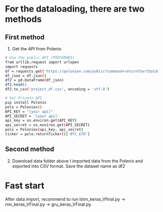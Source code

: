 # For the dataloading, there are two methods

## First method

1. Get the API from Polenix
```bash
# Use the public API (PREFERRED)
from urllib.request import urlopen
import requests
df = requests.get('https://poloniex.com/public?command=returnChartData&currencyPair=USDT_BTC&start=1405699200&end=9999999999&period=14400')
df_json = df.json()
df2 = pd.DataFrame(df_json)
df2.head()
df2.to_csv('project_df.csv', encoding = 'utf-8')

# Get Private API
pip install Polenix
polo = Poloniex()
API_KEY = "[your api]"
API_SECRET = '[your api]'
api_key = os.environ.get(API_KEY)
api_secret = os.environ.get(API_SECRET)
polo = Poloniex(api_key, api_secret)
ticker = polo.returnTicker()['BTC_ETH']

````

## Second method
2. Download data folder above
I imported data from the Polenix and exported into CSV format. Save the dataset name as df2

# Fast start
After data import, recommend to run lstm_keras_Vfinal.py -> rnn_keras_VFinal.py -> gru_keras_VFinal.py.
